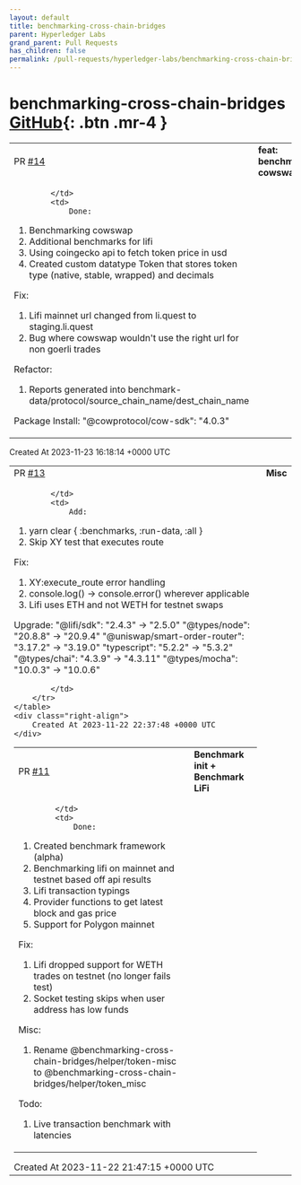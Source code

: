 ```yaml
---
layout: default
title: benchmarking-cross-chain-bridges
parent: Hyperledger Labs
grand_parent: Pull Requests
has_children: false
permalink: /pull-requests/hyperledger-labs/benchmarking-cross-chain-bridges
---
```


# benchmarking-cross-chain-bridges <span class="fs-3 right-align">[GitHub](https://github.com/hyperledger-labs/benchmarking-cross-chain-bridges){: .btn .mr-4 }</span>


<div>
    <table>
        <tr>
            <td>
                PR <a href="https://github.com/hyperledger-labs/benchmarking-cross-chain-bridges/pull/14" class=".btn">#14</a>
            </td>
            <td>
                <b>
                    feat: benchmarking cowswap
                </b>
            </td>
        </tr>
        <tr>
            <td>
                
            </td>
            <td>
                Done:
1. Benchmarking cowswap
2. Additional benchmarks for lifi
3. Using coingecko api to fetch token price in usd
4. Created custom datatype Token that stores token type (native, stable, wrapped) and decimals

Fix:
1. Lifi mainnet url changed from li.quest to staging.li.quest
2. Bug where cowswap wouldn't use the right url for non goerli trades

Refactor:
1. Reports generated into benchmark-data/protocol/source_chain_name/dest_chain_name


Package Install:
"@cowprotocol/cow-sdk": "4.0.3"
            </td>
        </tr>
    </table>
    <div class="right-align">
        Created At 2023-11-23 16:18:14 +0000 UTC
    </div>
</div>

<div>
    <table>
        <tr>
            <td>
                PR <a href="https://github.com/hyperledger-labs/benchmarking-cross-chain-bridges/pull/13" class=".btn">#13</a>
            </td>
            <td>
                <b>
                    Misc
                </b>
            </td>
        </tr>
        <tr>
            <td>
                
            </td>
            <td>
                Add:
1. yarn clear { :benchmarks, :run-data, :all }
2. Skip XY test that executes route

Fix:
1. XY:execute_route error handling
2.  console.log() -> console.error() wherever applicable
3. Lifi uses ETH and not WETH for testnet swaps

Upgrade:
"@lifi/sdk": "2.4.3" -> "2.5.0"
"@types/node": "20.8.8" -> "20.9.4"
"@uniswap/smart-order-router": "3.17.2" -> "3.19.0"
"typescript": "5.2.2" -> "5.3.2"
"@types/chai": "4.3.9" -> "4.3.11"
"@types/mocha": "10.0.3" -> "10.0.6"

            </td>
        </tr>
    </table>
    <div class="right-align">
        Created At 2023-11-22 22:37:48 +0000 UTC
    </div>
</div>

<div>
    <table>
        <tr>
            <td>
                PR <a href="https://github.com/hyperledger-labs/benchmarking-cross-chain-bridges/pull/11" class=".btn">#11</a>
            </td>
            <td>
                <b>
                    Benchmark init + Benchmark LiFi
                </b>
            </td>
        </tr>
        <tr>
            <td>
                
            </td>
            <td>
                Done:
1. Created benchmark framework (alpha)
2. Benchmarking lifi on mainnet and testnet based off api results 
3. Lifi transaction typings 
4. Provider functions to get latest block and gas price
5. Support for Polygon mainnet

Fix:
1. Lifi dropped support for WETH trades on testnet (no longer fails test)
2. Socket testing skips when user address has low funds 

Misc:
1. Rename @benchmarking-cross-chain-bridges/helper/token-misc to @benchmarking-cross-chain-bridges/helper/token_misc 

Todo: 
1. Live transaction benchmark with latencies
            </td>
        </tr>
    </table>
    <div class="right-align">
        Created At 2023-11-22 21:47:15 +0000 UTC
    </div>
</div>

